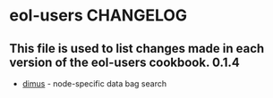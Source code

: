 eol-users CHANGELOG
===========================

This file is used to list changes made in each version of the eol-users cookbook.
0.1.4
-----
- [dimus][1] - node-specific data bag search

[1]: https://github.com/dimus
